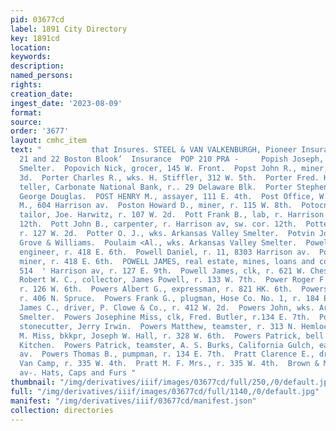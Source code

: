 ```yaml
---
pid: 03677cd
label: 1891 City Directory
key: 1891cd
location: 
keywords: 
description: 
named_persons: 
rights: 
creation_date: 
ingest_date: '2023-08-09'
format: 
source: 
order: '3677'
layout: cmhc_item
text: "           that Insures. STEEL & VAN VALKENBURGH, Pioneer Insurance Agency,
  21 and 22 Boston Blook’  Insurance  POP 210 PRA -     Popish Joseph, lab, American
  Smelter.  Popovich Nick, grocer, 145 W. Front.  Popst John R., miner, r. 518 W.
  3d.  Porter Charles R., wks. H. Stiffler, 312 W. 5th.  Porter Fred. K., receiving
  teller, Carbonate National Bank, r.. 29 Delaware Blk.  Porter Stephen M., teamster,
  George Douglas.  POST HENRY M., assayer, 111 E. 4th.  Post Office, W. W. Old, P.
  M., 604 Harrison av.  Poston Howard D., miner, r. 115 W. 8th.  Potocnjak Frank,
  tailor, Joe. Harwitz, r. 107 W. 2d.  Pott Frank B., lab, r. Harrison av, sw. cor.
  12th.  Pott John B., carpenter, r. Harrison av, sw. cor. 12th.  Potter I. W., timberman,
  r. 127 W. 2d.  Potter O. J., wks. Arkansas Valley Smelter.  Potvin Joseph, paperhanger,
  Grove & Williams.  Poulaim <Al., wks. Arkansas Valley Smelter.  Powell Charles H.,
  engineer, r. 418 E. 6th.  Powell Daniel, r. 11, 8303 Harrison av.  Powell G. C.,
  miner, r. 418 E. 6th.  POWELL JAMES, real estate, mines, loans and collections,
  514  ' Harrison av, r. 127 E. 9th.  Powell James, clk, r. 621 W. Chestnut.  Powell
  Robert W. C., collector, James Powell, r. 133 W. 7th.  Power Roger F., machinist,
  r. 126 W. 6th.  Powers Albert G., expressman, r. 821 HK. 6th.  Powers Andrew J.,
  r. 406 N. Spruce.  Powers Frank G., plugman, Hose Co. No. 1, r. 184 E. 7th.  Powers
  James C., driver, P. Clowe & Co., r. 412 W. 2d.  Powers John, wks. Arkansas Valley
  Smelter.  Powers Josephine Miss, clk, Fred. Butler, r.134 E. 7th.  Powers J. C.,
  stonecutter, Jerry Irwin.  Powers Matthew, teamster, r. 313 N. Hemlock.  Powers
  M. Miss, bkkpr, Joseph W. Hall, r. 328 W. 6th.  Powers Patrick, bell boy, Hotel
  Kitchen.  Powers Patrick, teamster, A. S. Burks, California Gulch, east- of Harrison
  av.  Powers Thomas B., pumpman, r. 134 E. 7th.  Pratt Clarence E., driver, E. J.
  Van Camp, r. 335 W. 4th.  Pratt M. F. Mrs., r. 335 W. 4th.  Brown & Morgan, *::
  av-. Hats, Caps and Furs "
thumbnail: "/img/derivatives/iiif/images/03677cd/full/250,/0/default.jpg"
full: "/img/derivatives/iiif/images/03677cd/full/1140,/0/default.jpg"
manifest: "/img/derivatives/iiif/03677cd/manifest.json"
collection: directories
---
```

